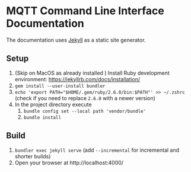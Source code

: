 # MQTT Command Line Interface Documentation

The documentation uses [Jekyll](https://jekyllrb.com/) as a static site generator.

## Setup

1. (Skip on MacOS as already installed ) Install Ruby development environment: https://jekyllrb.com/docs/installation/
2. `gem install --user-install bundler`
3. `echo 'export PATH="$HOME/.gem/ruby/2.6.0/bin:$PATH"' >> ~/.zshrc` (check if you need to replace `2.6.0` with a newer version)
4. In the project directory execute
   1. `bundle config set --local path 'vendor/bundle'`
   2. `bundle install`

## Build

1. `bundler exec jekyll serve` (add `--incremental` for incremental and shorter builds)
1. Open your browser at http://localhost:4000/
